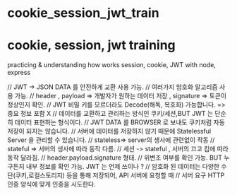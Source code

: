 # cookie_session_jwt_train

# cookie, session, jwt training

practicing & understanding how works session, cookie, JWT with node, express

// JWT -> JSON DATA 를 안전하게 교환 사용 가능.
// 여러가지 암호화 알고리즘 사용 가능.
// header , payload => 개발자가 원하는 데이터 저장 , signature => 토큰이 정상인지 확인.
// JWT 비밀 키를 모르더라도 Decode(해독, 복호화) 가능합니다. => 중요 정보 포함 X
// 데이터를 교환하고 관리하는 방식인 쿠키/세션,BUT JWT 는 단순히 데이터 표현하는 형식이다.
// JWT DATA 를 BROWSER 로 보내도 쿠키처럼 자동 저장이 되지는 않습니다.
// 서버에 데이터를 저장하지 않기 때문에 Statelessful Server 을 관리할 수 있습니다.
// stateless=> server의 생사에 관련없이 작동 // stateful => 서버의 생사에 따라 동작 다름.
// 세션 -> stateful , 서버의 끄고 킴에 따라 동작 달라짐.
// header.payload.signature 형태.
// 위변조 여부를 확인 가능. BUT 누구든지 내부 정보를 확인 가능. JWT 는 언제 쓰이나 ?
// 암호화 된 데이터는 다양한 수단(쿠키,로컬스토리지) 등을 통해 저장되어, API 서버에 요청할 때
// 서버 요구 HTTP 인증 양식에 맞게 인증을 시도한다.
